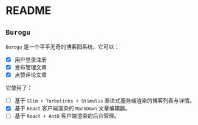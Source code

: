 # README

## `Burogu`

`Burogu` 是一个平平无奇的博客园系统，它可以：

- [x] 用户登录注册
- [x] 发布管理文章
- [x] 点赞评论文章

它使用了：

- [ ] 基于 `Slim + Turbolinks + Stimulus` 渐进式服务端渲染的博客列表与详情。
- [x] 基于 `React` 客户端渲染的 `MarkDown` 文章编辑器。
- [ ] 基于 `React + AntD` 客户端渲染的后台管理。
